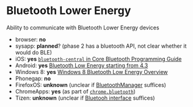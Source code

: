 # Bluetooth Lower Energy
Ability to communicate with Bluetooth Lower Energy devices

* browser: **no**
* sysapp: **planned**? (phase 2 has a bluetooth API, not clear whether it would do BLE)
* iOS: **yes** [`bluetooth-central` in Core Bluetooth Programming Guide](https://developer.apple.com/library/ios/documentation/NetworkingInternetWeb/Conceptual/CoreBluetooth_concepts/CoreBluetoothBackgroundProcessingForIOSApps/PerformingTasksWhileYourAppIsInTheBackground.html#//apple_ref/doc/uid/TP40013257-CH7-SW1)
* Android: **yes** [Bluetooth Low Energy starting from 4.3](http://developer.android.com/guide/topics/connectivity/bluetooth-le.html)
* Windows 8:  **yes** [Windows 8 Bluetooth Low Energy Overview](http://msdn.microsoft.com/en-us/library/windows/hardware/hh450825%28v=vs.85%29.aspx)
* Phonegap: **no**
* FirefoxOS: **unknown** (unclear if [BluetoothManager](https://wiki.mozilla.org/WebAPI/WebBluetooth) suffices)
* ChromeApps: **yes** (as part of [`chrome.bluetooth`](http://developer.chrome.com/apps/bluetooth))
* Tizen: **unknown** (unclear if [Bluetooh interface](https://developer.tizen.org/dev-guide/2.2.0/org.tizen.web.device.apireference/tizen/bluetooth.html) suffices)